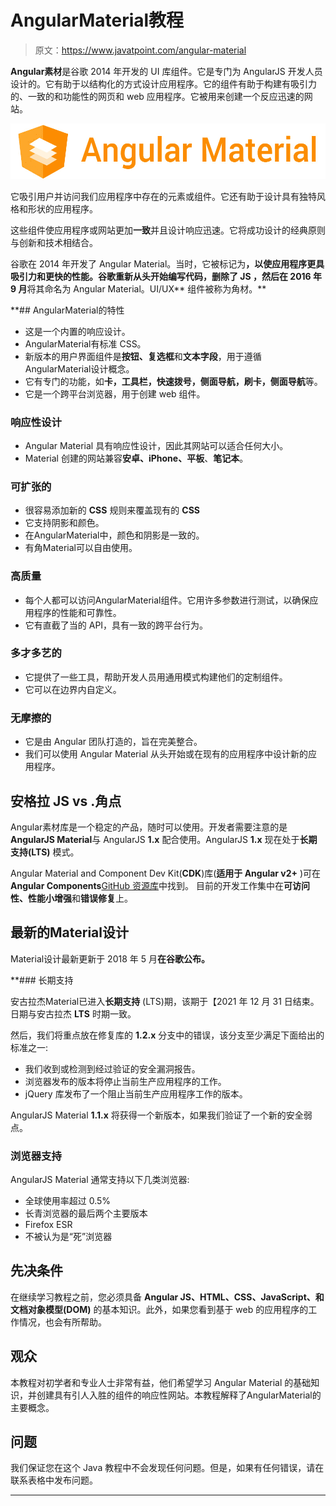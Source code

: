 # AngularMaterial教程

> 原文：<https://www.javatpoint.com/angular-material>

**Angular素材**是谷歌 2014 年开发的 UI 库组件。它是专门为 AngularJS 开发人员设计的。它有助于以结构化的方式设计应用程序。它的组件有助于构建有吸引力的、一致的和功能性的网页和 web 应用程序。它被用来创建一个反应迅速的网站。

![Angular Material Tutorial](img/f2810502716a6d9ed808fda665c383a9.png)

它吸引用户并访问我们应用程序中存在的元素或组件。它还有助于设计具有独特风格和形状的应用程序。

这些组件使应用程序或网站更加**一致**并且设计响应迅速。它将成功设计的经典原则与创新和技术相结合。

谷歌在 2014 年开发了 Angular Material。当时，它被标记为[](https://www.javatpoint.com/angularjs-tutorial)**，以使应用程序更具吸引力和更快的性能。谷歌重新从头开始编写代码，删除了 **JS** ，然后在 2016 年 9 月**将其命名为 Angular Material。UI/UX** 组件被称为角材。**

 **## AngularMaterial的特性

*   这是一个内置的响应设计。
*   AngularMaterial有标准 CSS。
*   新版本的用户界面组件是**按钮、复选框**和**文本字段**，用于遵循AngularMaterial设计概念。
*   它有专门的功能，如**卡，工具栏，快速拨号，侧面导航，刷卡，侧面导航**等。
*   它是一个跨平台浏览器，用于创建 web 组件。

### 响应性设计

*   Angular Material 具有响应性设计，因此其网站可以适合任何大小。
*   Material 创建的网站兼容**安卓、iPhone、平板**、**笔记本**。

### 可扩张的

*   很容易添加新的 **CSS** 规则来覆盖现有的 **CSS**
*   它支持阴影和颜色。
*   在AngularMaterial中，颜色和阴影是一致的。
*   有角Material可以自由使用。

### 高质量

*   每个人都可以访问AngularMaterial组件。它用许多参数进行测试，以确保应用程序的性能和可靠性。
*   它有直截了当的 API，具有一致的跨平台行为。

### 多才多艺的

*   它提供了一些工具，帮助开发人员用通用模式构建他们的定制组件。
*   它可以在边界内自定义。

### 无摩擦的

*   它是由 Angular 团队打造的，旨在完美整合。
*   我们可以使用 Angular Material 从头开始或在现有的应用程序中设计新的应用程序。

## 安格拉 JS vs .角点

Angular素材库是一个稳定的产品，随时可以使用。开发者需要注意的是 **AngularJS Material**与 AngularJS **1.x** 配合使用。AngularJS **1.x** 现在处于**长期支持(LTS)** 模式。

Angular Material and Component Dev Kit(**CDK**)库(**适用于 Angular v2+** )可在**Angular Components**[GitHub 资源库](https://www.javatpoint.com/git-repository)中找到。
目前的开发工作集中在**可访问性、性能小增强**和**错误修复**上。

## 最新的Material设计

Material设计最新更新于 2018 年 5 月**在谷歌公布。**

 **### 长期支持

安古拉杰Material已进入**长期支持** (LTS)期，该期于【2021 年 12 月 31 日结束。日期与安古拉杰 **LTS** 时期一致。

然后，我们将重点放在修复库的 **1.2.x** 分支中的错误，该分支至少满足下面给出的标准之一:

*   我们收到或检测到经过验证的安全漏洞报告。
*   浏览器发布的版本将停止当前生产应用程序的工作。
*   jQuery 库发布了一个阻止当前生产应用程序工作的版本。

AngularJS Material **1.1.x** 将获得一个新版本，如果我们验证了一个新的安全弱点。

### 浏览器支持

AngularJS Material 通常支持以下几类浏览器:

*   全球使用率超过 0.5%
*   长青浏览器的最后两个主要版本
*   Firefox ESR
*   不被认为是“死”浏览器

## 先决条件

在继续学习教程之前，您必须具备 **Angular JS、HTML、CSS、JavaScript、**和**文档对象模型(DOM)** 的基本知识。此外，如果您看到基于 web 的应用程序的工作情况，也会有所帮助。

## 观众

本教程对初学者和专业人士非常有益，他们希望学习 Angular Material 的基础知识，并创建具有引人入胜的组件的响应性网站。本教程解释了AngularMaterial的主要概念。

## 问题

我们保证您在这个 Java 教程中不会发现任何问题。但是，如果有任何错误，请在联系表格中发布问题。

* * *****